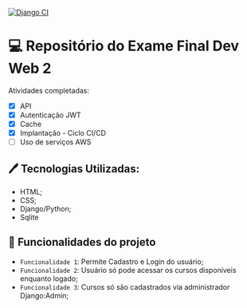 [![Django CI](https://github.com/fabiojuliosantos/finaldevweb/actions/workflows/django.yml/badge.svg)](https://github.com/fabiojuliosantos/finaldevweb/actions/workflows/django.yml)

# :computer: Repositório do Exame Final Dev Web 2

Atividades completadas:
- [x] API 
- [X] Autenticação JWT 
- [X] Cache 
- [X] Implantação - Ciclo CI/CD 
- [ ] Uso de serviços AWS

## :pen: Tecnologias Utilizadas:
- HTML;
- CSS;
- Django/Python;
- Sqlite

## :hammer: Funcionalidades do projeto

- `Funcionalidade 1`: Permite Cadastro e Login do usuário;
- `Funcionalidade 2`: Usuário só pode acessar os cursos disponíveis enquanto logado;
- `Funcionalidade 3`: Cursos só são cadastrados via administrador Django:Admin;
